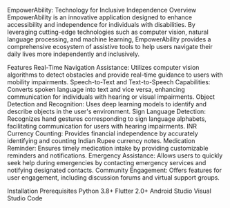 EmpowerAbility: Technology for Inclusive Independence
Overview
EmpowerAbility is an innovative application designed to enhance accessibility and independence for individuals with disabilities. By leveraging cutting-edge technologies such as computer vision, natural language processing, and machine learning, EmpowerAbility provides a comprehensive ecosystem of assistive tools to help users navigate their daily lives more independently and inclusively.

Features
Real-Time Navigation Assistance: Utilizes computer vision algorithms to detect obstacles and provide real-time guidance to users with mobility impairments.
Speech-to-Text and Text-to-Speech Capabilities: Converts spoken language into text and vice versa, enhancing communication for individuals with hearing or visual impairments.
Object Detection and Recognition: Uses deep learning models to identify and describe objects in the user's environment.
Sign Language Detection: Recognizes hand gestures corresponding to sign language alphabets, facilitating communication for users with hearing impairments.
INR Currency Counting: Provides financial independence by accurately identifying and counting Indian Rupee currency notes.
Medication Reminder: Ensures timely medication intake by providing customizable reminders and notifications.
Emergency Assistance: Allows users to quickly seek help during emergencies by contacting emergency services and notifying designated contacts.
Community Engagement: Offers features for user engagement, including discussion forums and virtual support groups.

Installation
Prerequisites
Python 3.8+
Flutter 2.0+
Android Studio
Visual Studio Code
